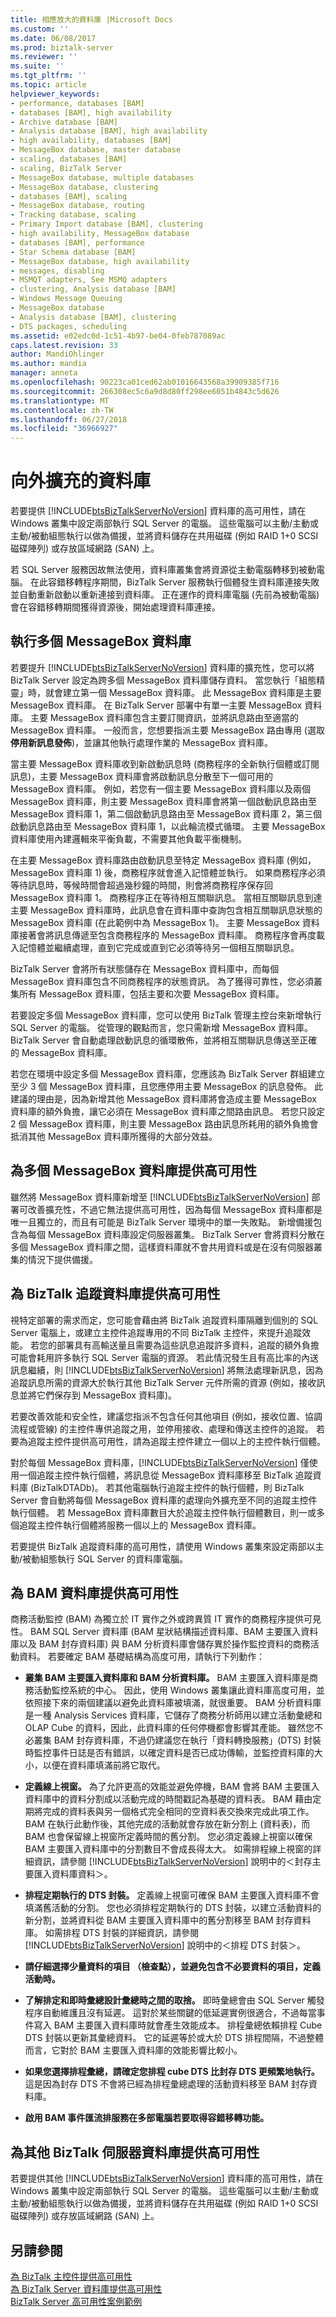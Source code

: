 ```yaml
---
title: 相應放大的資料庫 |Microsoft Docs
ms.custom: ''
ms.date: 06/08/2017
ms.prod: biztalk-server
ms.reviewer: ''
ms.suite: ''
ms.tgt_pltfrm: ''
ms.topic: article
helpviewer_keywords:
- performance, databases [BAM]
- databases [BAM], high availability
- Archive database [BAM]
- Analysis database [BAM], high availability
- high availability, databases [BAM]
- MessageBox database, master database
- scaling, databases [BAM]
- scaling, BizTalk Server
- MessageBox database, multiple databases
- MessageBox database, clustering
- databases [BAM], scaling
- MessageBox database, routing
- Tracking database, scaling
- Primary Import database [BAM], clustering
- high availability, MessageBox database
- databases [BAM], performance
- Star Schema database [BAM]
- MessageBox database, high availability
- messages, disabling
- MSMQT adapters, See MSMQ adapters
- clustering, Analysis database [BAM]
- Windows Message Queuing
- MessageBox database
- Analysis database [BAM], clustering
- DTS packages, scheduling
ms.assetid: e02edc0d-1c51-4b97-be04-0feb787089ac
caps.latest.revision: 33
author: MandiOhlinger
ms.author: mandia
manager: anneta
ms.openlocfilehash: 90223ca01ced62ab01016643568a39909385f716
ms.sourcegitcommit: 266308ec5c6a9d8d80ff298ee6051b4843c5d626
ms.translationtype: MT
ms.contentlocale: zh-TW
ms.lasthandoff: 06/27/2018
ms.locfileid: "36966927"
---
```

# <a name="scaled-out-databases"></a>向外擴充的資料庫
若要提供 [!INCLUDE[btsBizTalkServerNoVersion](../includes/btsbiztalkservernoversion-md.md)] 資料庫的高可用性，請在 Windows 叢集中設定兩部執行 SQL Server 的電腦。 這些電腦可以主動/主動或主動/被動組態執行以做為備援，並將資料儲存在共用磁碟 (例如 RAID 1+0 SCSI 磁碟陣列) 或存放區域網路 (SAN) 上。  
  
 若 SQL Server 服務因故無法使用，資料庫叢集會將資源從主動電腦轉移到被動電腦。 在此容錯移轉程序期間，BizTalk Server 服務執行個體發生資料庫連接失敗並自動重新啟動以重新連接到資料庫。 正在運作的資料庫電腦 (先前為被動電腦) 會在容錯移轉期間獲得資源後，開始處理資料庫連接。  
  
## <a name="running-multiple-messagebox-databases"></a>執行多個 MessageBox 資料庫  
 若要提升 [!INCLUDE[btsBizTalkServerNoVersion](../includes/btsbiztalkservernoversion-md.md)] 資料庫的擴充性，您可以將 BizTalk Server 設定為跨多個 MessageBox 資料庫儲存資料。 當您執行「組態精靈」時，就會建立第一個 MessageBox 資料庫。 此 MessageBox 資料庫是主要 MessageBox 資料庫。 在 BizTalk Server 部署中有單一主要 MessageBox 資料庫。 主要 MessageBox 資料庫包含主要訂閱資訊，並將訊息路由至適當的 MessageBox 資料庫。 一般而言，您想要指派主要 MessageBox 路由專用 (選取**停用新訊息發佈**)，並讓其他執行處理作業的 MessageBox 資料庫。  
  
 當主要 MessageBox 資料庫收到新啟動訊息時 (商務程序的全新執行個體或訂閱訊息)，主要 MessageBox 資料庫會將啟動訊息分散至下一個可用的 MessageBox 資料庫。 例如，若您有一個主要 MessageBox 資料庫以及兩個 MessageBox 資料庫，則主要 MessageBox 資料庫會將第一個啟動訊息路由至 MessageBox 資料庫 1，第二個啟動訊息路由至 MessageBox 資料庫 2，第三個啟動訊息路由至 MessageBox 資料庫 1，以此輪流模式循環。 主要 MessageBox 資料庫使用內建邏輯來平衡負載，不需要其他負載平衡機制。  
  
 在主要 MessageBox 資料庫路由啟動訊息至特定 MessageBox 資料庫 (例如，MessageBox 資料庫 1) 後，商務程序就會進入記憶體並執行。 如果商務程序必須等待訊息時，等候時間會超過幾秒鐘的時間，則會將商務程序保存回 MessageBox 資料庫 1。 商務程序正在等待相互關聯訊息。 當相互關聯訊息到達主要 MessageBox 資料庫時，此訊息會在資料庫中查詢包含相互關聯訊息狀態的 MessageBox 資料庫 (在此範例中為 MessageBox 1)。 主要 MessageBox 資料庫接著會將訊息傳遞至包含商務程序的 MessageBox 資料庫。 商務程序會再度載入記憶體並繼續處理，直到它完成或直到它必須等待另一個相互關聯訊息。  
  
 BizTalk Server 會將所有狀態儲存在 MessageBox 資料庫中，而每個 MessageBox 資料庫包含不同商務程序的狀態資訊。 為了獲得可靠性，您必須叢集所有 MessageBox 資料庫，包括主要和次要 MessageBox 資料庫。  
  
 若要設定多個 MessageBox 資料庫，您可以使用 BizTalk 管理主控台來新增執行 SQL Server 的電腦。 從管理的觀點而言，您只需新增 MessageBox 資料庫。 BizTalk Server 會自動處理啟動訊息的循環散佈，並將相互關聯訊息傳送至正確的 MessageBox 資料庫。  
  
 若您在環境中設定多個 MessageBox 資料庫，您應該為 BizTalk Server 群組建立至少 3 個 MessageBox 資料庫，且您應停用主要 MessageBox 的訊息發佈。 此建議的理由是，因為新增其他 MessageBox 資料庫將會造成主要 MessageBox 資料庫的額外負擔，讓它必須在 MessageBox 資料庫之間路由訊息。 若您只設定 2 個 MessageBox 資料庫，則主要 MessageBox 路由訊息所耗用的額外負擔會抵消其他 MessageBox 資料庫所獲得的大部分效益。  
  
## <a name="providing-high-availability-for-multiple-messagebox-databases"></a>為多個 MessageBox 資料庫提供高可用性  
 雖然將 MessageBox 資料庫新增至 [!INCLUDE[btsBizTalkServerNoVersion](../includes/btsbiztalkservernoversion-md.md)] 部署可改善擴充性，不過它無法提供高可用性，因為每個 MessageBox 資料庫都是唯一且獨立的，而且有可能是 BizTalk Server 環境中的單一失敗點。 新增備援包含為每個 MessageBox 資料庫設定伺服器叢集。 BizTalk Server 會將資料分散在多個 MessageBox 資料庫之間，這樣資料庫就不會共用資料或是在沒有伺服器叢集的情況下提供備援。  
  
## <a name="providing-high-availability-for-the-biztalk-tracking-database"></a>為 BizTalk 追蹤資料庫提供高可用性  
 視特定部署的需求而定，您可能會藉由將 BizTalk 追蹤資料庫隔離到個別的 SQL Server 電腦上，或建立主控件追蹤專用的不同 BizTalk 主控件，來提升追蹤效能。 若您的部署具有高輸送量且需要為這些訊息追蹤許多資料，追蹤的額外負擔可能會耗用許多執行 SQL Server 電腦的資源。 若此情況發生且有高比率的內送訊息繼續，則 [!INCLUDE[btsBizTalkServerNoVersion](../includes/btsbiztalkservernoversion-md.md)] 將無法處理新訊息，因為追蹤訊息所需的資源大於執行其他 BizTalk Server 元件所需的資源 (例如，接收訊息並將它們保存到 MessageBox 資料庫)。  
  
 若要改善效能和安全性，建議您指派不包含任何其他項目 (例如，接收位置、協調流程或管線) 的主控件專供追蹤之用，並停用接收、處理和傳送主控件的追蹤。 若要為追蹤主控件提供高可用性，請為追蹤主控件建立一個以上的主控件執行個體。  
  
 對於每個 MessageBox 資料庫，[!INCLUDE[btsBizTalkServerNoVersion](../includes/btsbiztalkservernoversion-md.md)] 僅使用一個追蹤主控件執行個體，將訊息從 MessageBox 資料庫移至 BizTalk 追蹤資料庫 (BizTalkDTADb)。 若其他電腦執行追蹤主控件的執行個體，則 BizTalk Server 會自動將每個 MessageBox 資料庫的處理向外擴充至不同的追蹤主控件執行個體。 若 MessageBox 資料庫數目大於追蹤主控件執行個體數目，則一或多個追蹤主控件執行個體將服務一個以上的 MessageBox 資料庫。  
  
 若要提供 BizTalk 追蹤資料庫的高可用性，請使用 Windows 叢集來設定兩部以主動/被動組態執行 SQL Server 的資料庫電腦。  
  
## <a name="providing-high-availability-for-the-bam-databases"></a>為 BAM 資料庫提供高可用性  
 商務活動監控 (BAM) 為獨立於 IT 實作之外或跨異質 IT 實作的商務程序提供可見性。 BAM SQL Server 資料庫 (BAM 星狀結構描述資料庫、BAM 主要匯入資料庫以及 BAM 封存資料庫) 與 BAM 分析資料庫會儲存異於操作監控資料的商務活動資料。 若要確定 BAM 基礎結構為高度可用，請執行下列動作：  
  
- **叢集 BAM 主要匯入資料庫和 BAM 分析資料庫。** BAM 主要匯入資料庫是商務活動監控系統的中心。 因此，使用 Windows 叢集讓此資料庫高度可用，並依照接下來的兩個建議以避免此資料庫被填滿，就很重要。 BAM 分析資料庫是一種 Analysis Services 資料庫，它儲存了商務分析師用以建立活動彙總和 OLAP Cube 的資料，因此，此資料庫的任何停機都會影響其產能。 雖然您不必叢集 BAM 封存資料庫，不過仍建議您在執行「資料轉換服務」(DTS) 封裝時監控事件日誌是否有錯誤，以確定資料是否已成功傳輸，並監控資料庫的大小，以便在資料庫填滿前將它取代。  
  
- **定義線上視窗。** 為了允許更高的效能並避免停機，BAM 會將 BAM 主要匯入資料庫中的資料分割成以活動完成的時間戳記為基礎的資料表。 BAM 藉由定期將完成的資料表與另一個格式完全相同的空資料表交換來完成此項工作。 BAM 在執行此動作後，其他完成的活動就會存放在新分割上 (資料表)，而 BAM 也會保留線上視窗所定義時間的舊分割。 您必須定義線上視窗以確保 BAM 主要匯入資料庫中的分割數目不會成長得太大。 如需排程線上視窗的詳細資訊，請參閱 [!INCLUDE[btsBizTalkServerNoVersion](../includes/btsbiztalkservernoversion-md.md)] 說明中的＜封存主要匯入資料庫資料＞。  
  
- **排程定期執行的 DTS 封裝。** 定義線上視窗可確保 BAM 主要匯入資料庫不會填滿舊活動的分割。 您也必須排程定期執行的 DTS 封裝，以建立活動資料的新分割，並將資料從 BAM 主要匯入資料庫中的舊分割移至 BAM 封存資料庫。 如需排程 DTS 封裝的詳細資訊，請參閱 [!INCLUDE[btsBizTalkServerNoVersion](../includes/btsbiztalkservernoversion-md.md)] 說明中的＜排程 DTS 封裝＞。  
  
- **請仔細選擇少量資料的項目 （檢查點），並避免包含不必要資料的項目，定義活動時。**  
  
- **了解排定和即時彙總設計彙總時之間的取捨。** 即時彙總會由 SQL Server 觸發程序自動維護且沒有延遲。 這對於某些關鍵的低延遲實例很適合，不過每當事件寫入 BAM 主要匯入資料庫時就會產生效能成本。 排程彙總依賴排程 Cube DTS 封裝以更新其彙總資料。 它的延遲等於或大於 DTS 排程間隔，不過整體而言，它對於 BAM 主要匯入資料庫的效能影響比較小。  
  
- **如果您選擇排程彙總，請確定您排程 cube DTS 比封存 DTS 更頻繁地執行。** 這是因為封存 DTS 不會將已經為排程彙總處理的活動資料移至 BAM 封存資料庫。  
  
- **啟用 BAM 事件匯流排服務在多部電腦若要取得容錯移轉功能。**  
  
## <a name="providing-high-availability-for-the-other-biztalk-server-databases"></a>為其他 BizTalk 伺服器資料庫提供高可用性  
 若要提供其他 [!INCLUDE[btsBizTalkServerNoVersion](../includes/btsbiztalkservernoversion-md.md)] 資料庫的高可用性，請在 Windows 叢集中設定兩部執行 SQL Server 的電腦。 這些電腦可以主動/主動或主動/被動組態執行以做為備援，並將資料儲存在共用磁碟 (例如 RAID 1+0 SCSI 磁碟陣列) 或存放區域網路 (SAN) 上。  
  
## <a name="see-also"></a>另請參閱  
 [為 BizTalk 主控件提供高可用性](../core/providing-high-availability-for-biztalk-hosts.md)   
 [為 BizTalk Server 資料庫提供高可用性](../core/providing-high-availability-for-biztalk-server-databases.md)   
 [BizTalk Server 高可用性案例範例](../core/sample-biztalk-server-high-availability-scenarios.md)